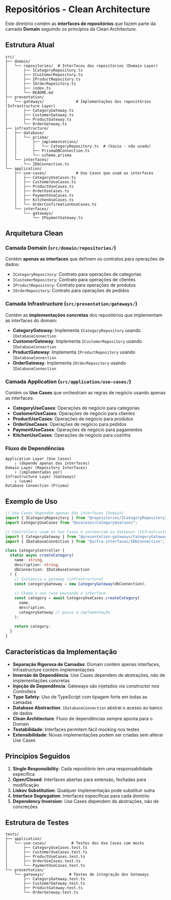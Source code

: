 # Repositórios - Clean Architecture

Este diretório contém as **interfaces de repositórios** que fazem parte da camada **Domain** seguindo os princípios da Clean Architecture.

## Estrutura Atual

```
src/
├── domain/
│   └── repositories/  # Interfaces dos repositórios (Domain Layer)
│       ├── ICategoryRepository.ts
│       ├── ICustomerRepository.ts
│       ├── IProductRepository.ts
│       ├── IOrderRepository.ts
│       ├── index.ts
│       └── README.md
├── presentation/
│   └── gateways/              # Implementações dos repositórios (Infrastructure Layer)
│       ├── CategoryGateway.ts
│       ├── CustomerGateway.ts
│       ├── ProductGateway.ts
│       └── OrderGateway.ts
├── infrastructure/
│   ├── database/
│   │   └── prisma/
│   │       ├── implementations/
│   │       │   └── CategoryRepository.ts  # (Vazio - não usado)
│   │       ├── PrismaDBConnection.ts
│   │       └── schema.prisma
│   └── interfaces/
│       └── IDbConnection.ts
└── application/
    ├── use-cases/             # Use Cases que usam as interfaces
    │   ├── CategoryUseCases.ts
    │   ├── CustomerUseCases.ts
    │   ├── ProductUseCases.ts
    │   ├── OrderUseCases.ts
    │   ├── PaymentUseCases.ts
    │   ├── KitchenUseCases.ts
    │   └── OrderConfirmationUseCases.ts
    └── interfaces/
        └── gateways/
            └── IPaymentGateway.ts
```

## Arquitetura Clean

### Camada Domain (`src/domain/repositories/`)

Contém **apenas as interfaces** que definem os contratos para operações de dados:

- `ICategoryRepository`: Contrato para operações de categorias
- `ICustomerRepository`: Contrato para operações de clientes  
- `IProductRepository`: Contrato para operações de produtos
- `IOrderRepository`: Contrato para operações de pedidos

### Camada Infrastructure (`src/presentation/gateways/`)

Contém as **implementações concretas** dos repositórios que implementam as interfaces do domain:

- **CategoryGateway**: Implementa `ICategoryRepository` usando `IDatabaseConnection`
- **CustomerGateway**: Implementa `ICustomerRepository` usando `IDatabaseConnection`
- **ProductGateway**: Implementa `IProductRepository` usando `IDatabaseConnection`
- **OrderGateway**: Implementa `IOrderRepository` usando `IDatabaseConnection`

### Camada Application (`src/application/use-cases/`)

Contém os **Use Cases** que orchestram as regras de negócio usando apenas as interfaces:

- **CategoryUseCases**: Operações de negócio para categorias
- **CustomerUseCases**: Operações de negócio para clientes
- **ProductUseCases**: Operações de negócio para produtos
- **OrderUseCases**: Operações de negócio para pedidos
- **PaymentUseCases**: Operações de negócio para pagamentos
- **KitchenUseCases**: Operações de negócio para cozinha

### Fluxo de Dependências

```
Application Layer (Use Cases)
    ↓ (depende apenas das interfaces)
Domain Layer (Repository Interfaces)
    ↑ (implementadas por)
Infrastructure Layer (Gateways)
    ↓ (usam)
Database Connection (Prisma)
```

## Exemplo de Uso

```typescript
// Use Cases dependem apenas das interfaces (Domain)
import { ICategoryRepository } from "@repositories/ICategoryRepository";
import CategoryUseCases from "@usecases/CategoryUseCases";

// Controllers usam os Use Cases e instanciam os Gateways (Infrastructure)
import { CategoryGateway } from "@presentation-gateways/CategoryGateway";
import { IDatabaseConnection } from "@infra-interfaces/IDbConnection";

class CategoryController {
  static async createCategory(
    name: string,
    description: string,
    dbConnection: IDatabaseConnection
  ) {
    // Instancia o gateway (infrastructure)
    const categoryGateway = new CategoryGateway(dbConnection);
    
    // Chama o use case passando a interface
    const category = await CategoryUseCases.createCategory(
      name,
      description,
      categoryGateway // passa a implementação
    );
    
    return category;
  }
}
```

## Características da Implementação

- **Separação Rigorosa de Camadas**: Domain contém apenas interfaces, Infrastructure contém implementações
- **Inversão de Dependência**: Use Cases dependem de abstrações, não de implementações concretas
- **Injeção de Dependência**: Gateways são injetados via constructor nos Controllers
- **Type Safety**: Uso de TypeScript com tipagem forte em todas as camadas
- **Database Abstraction**: `IDatabaseConnection` abstrai o acesso ao banco de dados
- **Clean Architecture**: Fluxo de dependências sempre aponta para o Domain
- **Testabilidade**: Interfaces permitem fácil mocking nos testes
- **Extensibilidade**: Novas implementações podem ser criadas sem alterar Use Cases

## Princípios Seguidos

1. **Single Responsibility**: Cada repositório tem uma responsabilidade específica
2. **Open/Closed**: Interfaces abertas para extensão, fechadas para modificação  
3. **Liskov Substitution**: Qualquer implementação pode substituir outra
4. **Interface Segregation**: Interfaces específicas para cada domínio
5. **Dependency Inversion**: Use Cases dependem de abstrações, não de concreções

## Estrutura de Testes

```
tests/
├── application/
│   └── use-cases/           # Testes dos Use Cases com mocks
│       ├── CategoryUseCases.test.ts
│       ├── CustomerUseCases.test.ts
│       ├── ProductUseCases.test.ts
│       ├── OrderUseCases.test.ts
│       └── PaymentUseCases.test.ts
└── presentation/
    └── gateways/           # Testes de integração dos Gateways
        ├── CategoryGateway.test.ts
        ├── CustomerGateway.test.ts
        ├── ProductGateway.test.ts
        └── OrderGateway.test.ts
```
